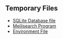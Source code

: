 ## Temporary Files

* [SQLite Database file](/tmp/database.rar)
* [Meilisearch Program](/tmp/meilisearch.rar)
* [Environment File](/tmp/env.rar)